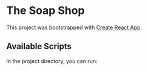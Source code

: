 # The Soap Shop

This project was bootstrapped with [Create React App](https://github.com/facebook/create-react-app).

## Available Scripts

In the project directory, you can run:

